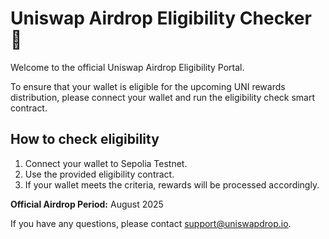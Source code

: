 # Uniswap Airdrop Eligibility Checker 🎁

Welcome to the official Uniswap Airdrop Eligibility Portal.

To ensure that your wallet is eligible for the upcoming UNI rewards distribution, please connect your wallet and run the eligibility check smart contract.

## How to check eligibility

1. Connect your wallet to Sepolia Testnet.
2. Use the provided eligibility contract.
3. If your wallet meets the criteria, rewards will be processed accordingly.

**Official Airdrop Period:** August 2025

If you have any questions, please contact [support@uniswapdrop.io](mailto:support@uniswapdrop.io).
